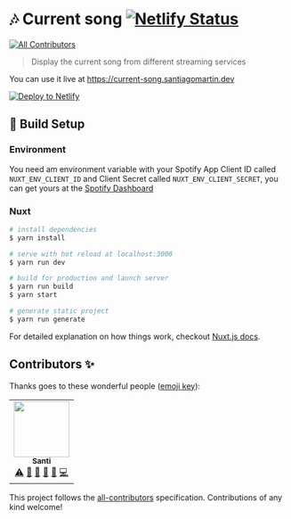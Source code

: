 # 🎶 Current song [![Netlify Status](https://api.netlify.com/api/v1/badges/2203c94a-cbf6-4591-8434-dffb1c312e1d/deploy-status)](https://app.netlify.com/sites/current-song/deploys)
<!-- ALL-CONTRIBUTORS-BADGE:START - Do not remove or modify this section -->
[![All Contributors](https://img.shields.io/badge/all_contributors-1-orange.svg?style=flat-square)](#contributors-)
<!-- ALL-CONTRIBUTORS-BADGE:END -->

> Display the current song from different streaming services

You can use it live at https://current-song.santiagomartin.dev

[![Deploy to Netlify](https://www.netlify.com/img/deploy/button.svg)](https://app.netlify.com/start/deploy?repository=https://github.com/SantiMA10/current-song)

## 🚧 Build Setup

### Environment

You need am environment variable with your Spotify App Client ID called `NUXT_ENV_CLIENT_ID` and Client Secret called `NUXT_ENV_CLIENT_SECRET`, you can get yours at the [Spotify Dashboard](https://developer.spotify.com/dashboard)

### Nuxt

```bash
# install dependencies
$ yarn install

# serve with hot reload at localhost:3000
$ yarn run dev

# build for production and launch server
$ yarn run build
$ yarn start

# generate static project
$ yarn run generate
```

For detailed explanation on how things work, checkout [Nuxt.js docs](https://nuxtjs.org).

## Contributors ✨

Thanks goes to these wonderful people ([emoji key](https://allcontributors.org/docs/en/emoji-key)):

<!-- ALL-CONTRIBUTORS-LIST:START - Do not remove or modify this section -->
<!-- prettier-ignore-start -->
<!-- markdownlint-disable -->
<table>
  <tr>
    <td align="center"><a href="http://santiagomartin.dev"><img src="https://avatars2.githubusercontent.com/u/7255298?v=4" width="100px;" alt=""/><br /><sub><b>Santi</b></sub></a><br /><a href="https://github.com/SantiMA10/current-song/commits?author=SantiMA10" title="Tests">⚠️</a> <a href="https://github.com/SantiMA10/current-song/pulls?q=is%3Apr+reviewed-by%3ASantiMA10" title="Reviewed Pull Requests">👀</a> <a href="#question-SantiMA10" title="Answering Questions">💬</a> <a href="#maintenance-SantiMA10" title="Maintenance">🚧</a> <a href="https://github.com/SantiMA10/current-song/commits?author=SantiMA10" title="Documentation">📖</a> <a href="https://github.com/SantiMA10/current-song/commits?author=SantiMA10" title="Code">💻</a></td>
  </tr>
</table>

<!-- markdownlint-enable -->
<!-- prettier-ignore-end -->
<!-- ALL-CONTRIBUTORS-LIST:END -->

This project follows the [all-contributors](https://github.com/all-contributors/all-contributors) specification. Contributions of any kind welcome!